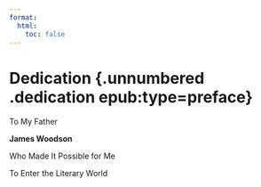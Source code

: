 ```yaml
---
format:
  html:
    toc: false
---
```


# Dedication {.unnumbered .dedication epub:type=preface} 


<div class="dedication">
<p>To My Father</p>
<p><strong>James Woodson</strong></p>
<p>Who Made It Possible for Me</p>
<p>To Enter the Literary World</p>
</div>